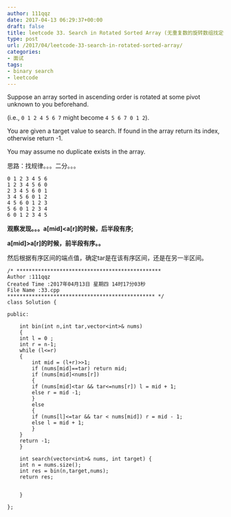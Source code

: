 ```yaml
---
author: 111qqz
date: 2017-04-13 06:29:37+00:00
draft: false
title: leetcode 33. Search in Rotated Sorted Array (无重复数的旋转数组找定值)
type: post
url: /2017/04/leetcode-33-search-in-rotated-sorted-array/
categories:
- 面试
tags:
- binary search
- leetcode
---
```


Suppose an array sorted in ascending order is rotated at some pivot unknown to you beforehand.

(i.e., `0 1 2 4 5 6 7` might become `4 5 6 7 0 1 2`).

You are given a target value to search. If found in the array return its index, otherwise return -1.

You may assume no duplicate exists in the array.

思路：找规律。。。二分。。。

    
    0 1 2 3 4 5 6
    1 2 3 4 5 6 0
    2 3 4 5 6 0 1
    3 4 5 6 0 1 2
    4 5 6 0 1 2 3
    5 6 0 1 2 3 4
    6 0 1 2 3 4 5


**观察发现。。。a[mid]<a[r]的时候，后半段有序;**

**a[mid]>a[r]的时候，前半段有序。。**

然后根据有序区间的端点值，确定tar是在该有序区间，还是在另一半区间。

    
    /* ***********************************************
    Author :111qqz
    Created Time :2017年04月13日 星期四 14时17分03秒
    File Name :33.cpp
    ************************************************ */
    class Solution {
    
    public:
    
        int bin(int n,int tar,vector<int>& nums)
        {
    	int l = 0 ;
    	int r = n-1;
    	while (l<=r)
    	{
    	    int mid = (l+r)>>1;
    	    if (nums[mid]==tar) return mid;
    	    if (nums[mid]<nums[r])
    	    {
    		if (nums[mid]<tar && tar<=nums[r]) l = mid + 1;
    		else r = mid -1;
    	    }
    	    else
    	    {
    		if (nums[l]<=tar && tar < nums[mid]) r = mid - 1;
    		else l = mid + 1;
    	    }
    	}
    	return -1;
        }
    
        int search(vector<int>& nums, int target) {
        int n = nums.size();
        int res = bin(n,target,nums);
        return res;
    
    
        }
    
    };
    






